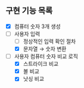 ## 구현 기능 목록

- [x]  컴퓨터 숫자 3개 생성
- [ ]  사용자 입력
    - [ ]  정상적인 입력 확인 절차
    - [x]  문자열 → 숫자 변환
- [ ]  사용자 컴퓨터 숫자 비교 로직
    - [x]  스트라이크 비교
    - [x]  볼 비교
    - [x]  낫싱 비교